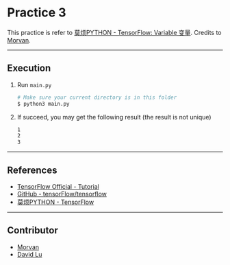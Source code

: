 # Practice 3

This practice is refer to [莫烦PYTHON - TensorFlow: Variable 变量](https://morvanzhou.github.io/tutorials/machine-learning/tensorflow/2-4-variable/). Credits to [Morvan](https://github.com/MorvanZhou).

---
## Execution

1. Run `main.py`
    ```bash
    # Make sure your current directory is in this folder
    $ python3 main.py
    ```
2. If succeed, you may get the following result (the result is not unique)
    ```bash
    1
    2
    3
    ```

---
## References

* [TensorFlow Official - Tutorial](https://www.tensorflow.org/tutorials/)
* [GitHub - tensorFlow/tensorflow](https://github.com/tensorflow/tensorflow)
* [莫烦PYTHON - TensorFlow](https://morvanzhou.github.io/tutorials/machine-learning/tensorflow)

---
## Contributor

* [Morvan](https://github.com/MorvanZhou)
* [David Lu](https://github.com/yungshenglu)